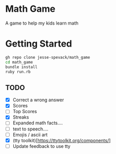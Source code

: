 # Math Game 
A game to help my kids learn math

# Getting Started
```bash
gh repo clone jesse-spevack/math_game
cd math_game 
bundle install
ruby run.rb
```

## TODO
- [x] Correct a wrong answer
- [x] Scores
- [ ] Top Scores
- [x] Streaks
- [ ] Expanded math facts....
- [ ] text to speech.... 
- [ ] Emojis / ascii art
- [x] (tty toolkit)[https://ttytoolkit.org/components/]
- [ ] Update feedback to use tty 
